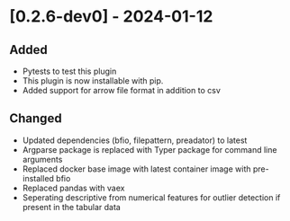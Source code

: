 # [0.2.6-dev0] - 2024-01-12

## Added

- Pytests to test this plugin
- This plugin is now installable with pip.
- Added support for arrow file format in addition to csv

## Changed

- Updated dependencies (bfio, filepattern, preadator) to latest
- Argparse package is replaced with Typer package for command line arguments
- Replaced docker base image with latest container image with pre-installed bfio
- Replaced pandas with vaex
- Seperating descriptive from numerical features for outlier detection if present in the tabular data
